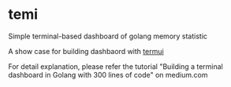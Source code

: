 # temi
Simple terminal-based dashboard of golang memory statistic

A show case for building dashbaord with [termui](https://github.com/gizak/termui)

For detail explanation, please refer the tutorial "Building a terminal dashboard in Golang with 300 lines of code" on medium.com
